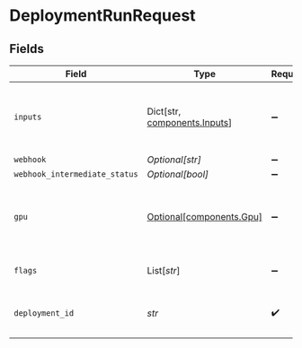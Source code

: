 # DeploymentRunRequest


## Fields

| Field                                                             | Type                                                              | Required                                                          | Description                                                       | Example                                                           |
| ----------------------------------------------------------------- | ----------------------------------------------------------------- | ----------------------------------------------------------------- | ----------------------------------------------------------------- | ----------------------------------------------------------------- |
| `inputs`                                                          | Dict[str, [components.Inputs](../../models/components/inputs.md)] | :heavy_minus_sign:                                                | The inputs to the workflow                                        | {<br/>"prompt": "A beautiful landscape",<br/>"seed": 42<br/>}     |
| `webhook`                                                         | *Optional[str]*                                                   | :heavy_minus_sign:                                                | N/A                                                               |                                                                   |
| `webhook_intermediate_status`                                     | *Optional[bool]*                                                  | :heavy_minus_sign:                                                | N/A                                                               | true                                                              |
| `gpu`                                                             | [Optional[components.Gpu]](../../models/components/gpu.md)        | :heavy_minus_sign:                                                | The GPU to override the machine's default GPU                     |                                                                   |
| `flags`                                                           | List[*str*]                                                       | :heavy_minus_sign:                                                | Array of flag strings                                             | [<br/>"runpod_v2"<br/>]                                           |
| `deployment_id`                                                   | *str*                                                             | :heavy_check_mark:                                                | N/A                                                               | 15e79589-12c9-453c-a41a-348fdd7de957                              |